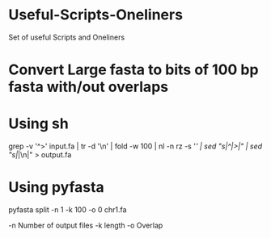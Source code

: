 # Useful-Scripts-Oneliners
Set of useful Scripts and Oneliners

# Convert Large fasta to bits of 100 bp fasta with/out overlaps

# Using sh 
grep -v '^>' input.fa | tr -d '\n' | fold -w 100 | nl -n rz -s '_' | sed "s|^|>|" | sed "s|_|\n|"  > output.fa

# Using pyfasta

pyfasta split -n 1 -k 100 -o 0 chr1.fa

-n Number of output files
-k length
-o Overlap
